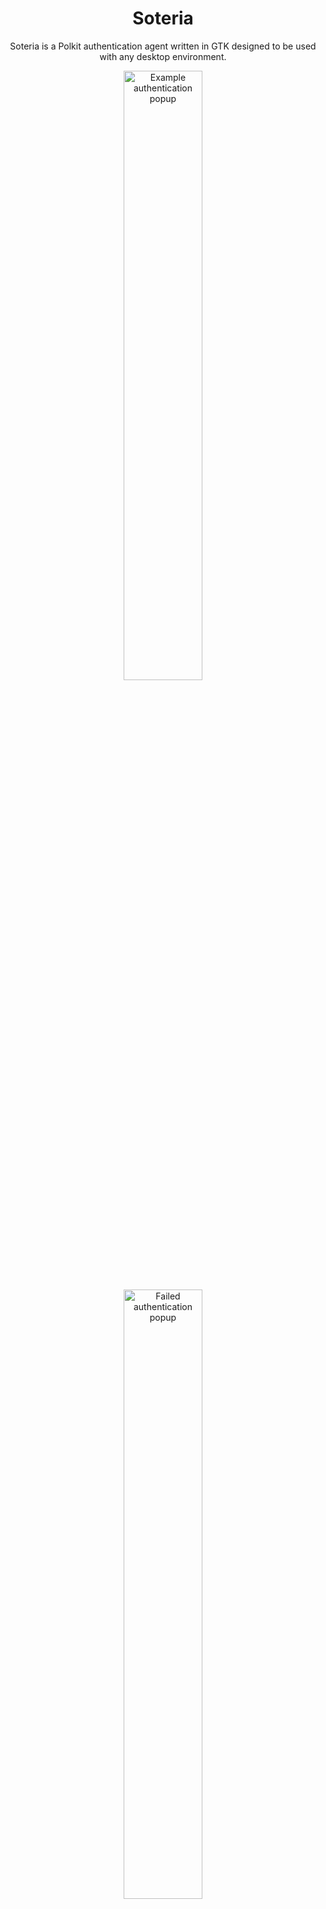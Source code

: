 <div align="center">

# Soteria

Soteria is a Polkit authentication agent written in GTK designed to be used with any desktop environment.

<img alt="Example authentication popup" src=".github/example_popup.png" width=50% height=50% ></image>
<img alt="Failed authentication popup" src=".github/example_failed.png" width=50% height=50% ></image>

[Installation](#installation) •
[Why?](#why) •
[Configuration](#configuration) •
[Usage](#usage)

</div>

## Installation

> [!NOTE]
> Some users using non-desktop environments (sway, etc) have reported that ``XDG_SESSION_ID`` is not being properly imported.
> XDG session info is required for the agent to register itself to polkit.
> To fix this, you must import the proper environment variables (assuming systemd is managing the user session):
> ```
> dbus-update-activation-environment --systemd DISPLAY WAYLAND_DISPLAY XDG_CURRENT_DESKTOP
> ```
> For more info, see NixOS/nixpkgs#373290.

### Arch Linux

Soteria is available on the [AUR](https://aur.archlinux.org/packages/soteria-git) as `soteria-git`
. You can install it using an AUR helper:

```bash
# Using yay
yay -S soteria-git
# or using paru
paru -S soteria-git
```
or manually: 
```bash
git clone https://aur.archlinux.org/soteria-git.git
cd soteria-git
makepkg -si
```
This should place Soteria into `/usr/lib/soteria-polkit/soteria`

### NixOS

Soteria is available as `soteria`. There is a also NixOS module to enable it under ``security.soteria.enable``.

### Manual Installation

Soteria requires GTK >= 4.10. Debian based distros will need `libgtk-4-dev`, and Fedora
based distros will need `gtk4-devel`.

Additionally, you will need `polkit` and `libpolkit-agent` installed.
(`libpolkit-agent` should be shipped with `polkit`).

> [!NOTE]
> If the executable `polkit-agent-helper-1`
> is in a non-standard location (i.e. not `/usr/lib/polkit/polkit-agent-helper-1`), then you should also set up a configuration file
> at either ``/usr/local/etc/soteria/config.toml`` or ``/etc/soteria/config.toml`` with
> ```toml
> helper_path = "/path/to/your/helper"
> ```
> as the contents.

Soteria will also need Rust. Currently the only requirement is a compiler that supports the ``edition = 2024``.  (1.85 or newer).

Run the following commmand to build and install Soteria:

```bash
cargo install --locked --git https://github.com/imvaskel/soteria
```

This should place Soteria into ~/.cargo/bin and you can run it from there.

## Usage

Simply have your desktop run the `soteria` binary to have it register as your authentication agent. Once run, anytime an application requests polkit authentication, it should popup and prompt you to authenticate.

For Hyprland, this would look like:

```conf
exec-once = /path/to/soteria
```

You may also like:

```conf
windowrulev2=pin,class:gay.vaskel.soteria
```

This makes sure that Soteria stays pinned to your current workspace.

Other desktop environments should be similiar.

## Why?

When looking for a polkit authentication agent, I noticed that most were either extremely old, using a framework that I didn't like, or completely unstylable.
Additionally, most were hard to edit as they just called out to polkit's `libpolkit-agent` to do all the work. Because of this, I decided to put the work in to figure out how authentication agents worked.

It should be noted that this project does still call out to libpolkit-agent, but only via the polkit agent helper. This is because polkit
uses root sending a dbus response to the polkit daemon to confirm authentication as the identity. I find it non-beneficial to put in
the work to maintain the security implications of a setuid binary.

## Debugging

If you would like to debug why something went wrong, just run `RUST_LOG=debug soteria` and this will start it with debug logging, which should help you identify what's going wrong.

